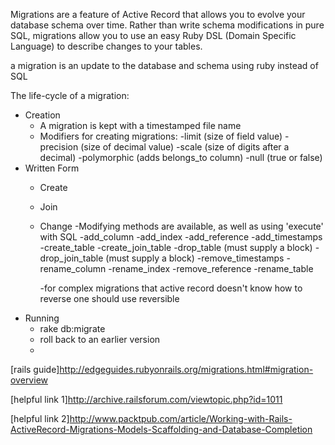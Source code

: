 Migrations are a feature of Active Record that allows you to evolve your database schema over time. Rather than write schema modifications in pure SQL, migrations allow you to use an easy Ruby DSL (Domain Specific Language) to describe changes to your tables.

a migration is an update to the database and schema using ruby instead of SQL

The life-cycle of a migration:

 - Creation
 	- A migration is kept with a timestamped file name
 	- Modifiers for creating migrations:
 		-limit (size of field value)
 		-precision (size of decimal value)
 		-scale (size of digits after a decimal)
 		-polymorphic (adds belongs_to column)
 		-null (true or false)
 - Written Form
 	- Create
 	- Join
 	- Change
 		-Modifying methods are available, as well as using 'execute' with SQL
 		-add_column
		-add_index
		-add_reference
		-add_timestamps
		-create_table
		-create_join_table
		-drop_table (must supply a block)
		-drop_join_table (must supply a block)
		-remove_timestamps
		-rename_column
		-rename_index
		-remove_reference
		-rename_table

		-for complex migrations that active record doesn't know how to reverse one should use reversible
 - Running
 	- rake db:migrate
 	- roll back to an earlier version
	- 

[rails guide]http://edgeguides.rubyonrails.org/migrations.html#migration-overview

[helpful link 1]http://archive.railsforum.com/viewtopic.php?id=1011

[helpful link 2]http://www.packtpub.com/article/Working-with-Rails-ActiveRecord-Migrations-Models-Scaffolding-and-Database-Completion
